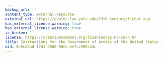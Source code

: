 ```yaml
---
backup_url: ''
content_type: external-resource
external_url: https://avalon.law.yale.edu/19th_century/lieber.asp
has_external_licence_warning: true
has_external_license_warning: true
is_broken: ''
license: https://creativecommons.org/licenses/by-nc-sa/4.0/
title: Instructions for the Government of Armies of the United States in the Field
uid: 0e5cd2ad-17d1-49d0-9deb-ee7cc905c2dc
---
```

